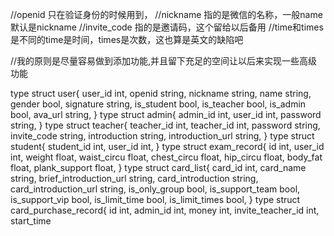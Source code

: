 //openid 只在验证身份的时候用到，
//nickname 指的是微信的名称，一般name默认是nickname
//invite_code 指的是邀请码，这个留给以后备用
//time和times是不同的time是时间，times是次数，这也算是英文的缺陷吧

//我的原则是尽量容易做到添加功能,并且留下充足的空间让以后来实现一些高级功能

type struct user{
user_id int,
openid string,
nickname string,
name string,
gender bool,
signature string,
is_student bool,
is_teacher bool,
is_admin bool,
ava_url string,
}
type struct admin{
admin_id int,
user_id int,
password string,
}
type struct teacher{
teacher_id int,
teacher_id int,
password string,
invite_code string,
introduction string,
introduction_url string,
}
type struct student{
student_id int,
user_id int,
}
type struct exam_record{
id int,
user_id int,
weight float,
waist_circu float,
chest_circu float,
hip_circu float,
body_fat float,
plank_support float,
}
type struct card_list{
card_id int,
card_name string,
brief_introduction_url string,
card_introduction string,
card_introduction_url string,
is_only_group bool,
is_support_team bool,
is_support_vip bool,
is_limit_time bool,
is_limit_times bool,
}
type struct card_purchase_record{
id int,
admin_id int,
money int,
invite_teacher_id int,
start_time 